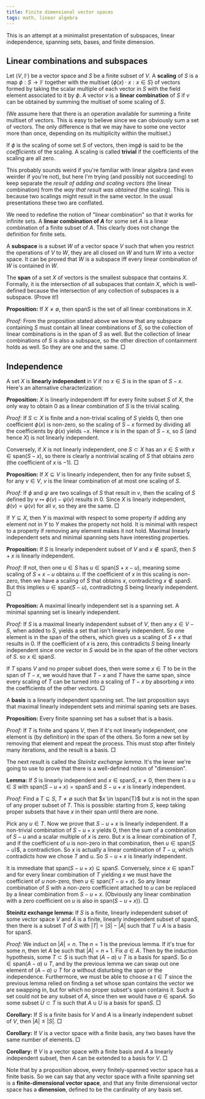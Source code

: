 ```yaml
---
title: Finite dimensional vector spaces
tags: math, linear algebra
---
```


This is an attempt at a minimalist presentation of subspaces, linear independence, spanning sets, bases, and finite dimension.

## Linear combinations and subspaces

Let $(V, \mathbb{F})$ be a vector space and $S$ be a finite subset of $V$. A **scaling** of $S$ is a map $\phi : S \to \mathbb{F}$ together with the multiset $\{ \phi(x) \cdot x : x \in S\}$ of vectors formed by taking the scalar multiple of each vector in $S$ with the field element associated to it by $\phi$. A vector $v$ is a **linear combination** of $S$ if $v$ can be obtained by summing the multiset of some scaling of $S$. 

(We assume here that there is an operation available for summing a finite multiset of vectors. This is easy to believe since we can obviously sum a set of vectors. The only difference is that we may have to some one vector more than once, depending on its multiplicity within the multiset.)

If $\phi$ is the scaling of some set $S$ of vectors, then $\text{img} \phi$ is said to be the *coefficients* of the scaling. A scaling is called **trivial** if the coefficients of the scaling are all zero.

This probably sounds weird if you're familiar with linear algebra (and even weirder if you're not), but here I'm trying (and possibly not succeeding) to keep separate the *result of adding and scaling vectors* (the linear combination) from the *way that result was obtained* (the scaling). This is because two scalings might result in the same vector. In the usual presentations these two are conflated.

We need to redefine the notion of "linear combination" so that it works for infinite sets. A **linear combination of $A$** for some set $A$ is a linear combination of a finite subset of $A$. This clearly does not change the definition for finite sets.

A **subspace** is a subset $W$ of a vector space $V$ such that when you restrict the operations of $V$ to $W$, they are all closed on $W$ and turn $W$ into a vector space. It can be proved that $W$ is a subspace iff every linear combination of $W$ is contained in $W$.

The **span** of a set $X$ of vectors is the smallest subspace that contains $X$. Formally, it is the intersection of all subspaces that contain $X$, which is well-defined because the intersection of any collection of subspaces is a subspace. (Prove it!)

**Proposition:** If $X \neq \emptyset$, then  $\text{span} S$ is the set of all linear combinations in $X$.

*Proof:* From the proposition stated above we know that any subspace containing $S$ must contain all linear combinations of $S$, so the collection of linear combinations is in the span of $S$ as well. But the collection of linear combinations of $S$ is also a subspace, so the other direction of containment holds as well. So they are one and the same. $\Box$

## Independence

A set $X$ is **linearly independent** in $V$ if no $x \in S$ is in the span of $S - x$. Here's an alternative characterization:

**Proposition:** $X$ is linearly independent iff for every finite subset $S$ of $X$, the only way to obtain $0$ as a linear combination of $S$ is the trivial scaling.

*Proof:* If $S \subset X$ is finite and a non-trivial scaling of $S$ yields $0$, then one coefficient $\phi(x)$ is non-zero, so the scaling of $S - x$ formed by dividing all the coefficients by $\phi(x)$ yields $-x$. Hence $x$ is in the span of $S - x$, so $S$ (and hence $X$) is not linearly independent.

Conversely, if $X$ is not linearly independent, one $S \subset X$ has an $x \in S$ with $x \in \text{span}(S - x)$, so there is clearly a nontrivial scaling of $S$ that obtains zero (the coefficient of $x$ is $-1$). $\Box$

**Proposition:** If $X \subseteq V$ is linearly independent, then for any finite subset $S$, for any $v \in V$, $v$ is the linear combination of at most one scaling of $S$. 

*Proof:* If $\phi$ and $\psi$ are two scalings of $S$ that result in $v$, then the scaling of $S$ defined by $v \mapsto \phi(v) - \psi(v)$ results in $0$. Since $X$ is linearly independent, $\phi(v) = \psi(v)$ for all $v$, so they are the same. $\Box$

If $Y \subseteq X$, then $Y$ is maximal with respect to some property if adding any element not in $Y$ to $Y$ makes the property not hold. It is minimal with respect to a property if removing any element makes it not hold. Maximal linearly independent sets and minimal spanning sets have interesting properties.

**Proposition:** If $S$ is linearly independent subset of $V$ and $x \notin \text{span} S$, then $S+x$ is linearly independent.

*Proof:* If not, then one $u \in S$ has $u \in \text{span}(S + x - u)$, meaning some scaling of $S + x - u$ obtains $u$. If the coefficient of $x$ in this scaling is non-zero, then we have a scaling of $S$ that obtains $x$, contradicting $x \notin \text{span} S$. But this implies $u \in \text{span}(S - u)$, contradicting $S$ being linearly independent. $\Box$

**Proposition:** A maximal linearly independent set is a spanning set. A minimal spanning set is linearly independent.

*Proof:* If $S$ is a maximal linearly independent subset of $V$, then any $x \in V - S$, when added to $S$, yields a set that isn't linearly independent. So one element is in the span of the others, which gives us a scaling of $S + x$ that results in $0$. If the coefficient of $x$ is zero, this contradicts $S$ being linearly independent since one vector in $S$ would be in the span of the other vectors of $S$. so $x \in \text{span} S$.

If $T$ spans $V$ and no proper subset does, then were some $x \in T$ to be in the span of $T - x$,  we would have that $T - x$ and $T$ have the same span, since every scaling of $T$ can be turned into a scaling of $T - x$ by absorbing $x$ into the coefficients of the other vectors. $\Box$

A **basis** is a linearly independent spanning set. The last proposition says that maximal linearly independent sets and minimal spaning sets are bases.

**Proposition:** Every finite spanning set has a subset that is a basis.

*Proof:* If $T$ is finite and spans $V$, then if it's not linearly independent, one element is (by definition) in the span of the others. So form a new set by removing that element and repeat the process. This must stop after finitely many iterations, and the result is a basis. $\Box$

The next result is called the *Steinitz exchange lemma*. It's the lever we're going to use to prove that there is a well-defined notion of "dimension".

**Lemma:** If $S$ is linearly independent and $x \in \text{span} S$, $x \neq 0$, then there is a $u \in S$ with $\text{span}(S - u + x) = \text{span} S$ and $S - u + x$ is linearly independent.

*Proof:* Find a $T \subseteq S$, $T \neq \emptyset$ such that $x \in \span{T}$ but $x$ is not in the span of any proper subset of $T$. This is possible: starting from $S$, keep taking proper subsets that have $x$ in their span until there are none. 

Pick any $u \in T$. Now we prove that $S - u + x$ is linearly independent. If a non-trivial combination of $S - u + x$ yields $0$, then the sum of a combination of $S - u$ and a scalar multiple of $x$ is zero. But $x$ is a linear combination of $T$, and if the coefficient of $u$ is non-zero in that combination, then $u \in \text{span}(S - u$)$, a contradiction. So $x$ is actually a linear combination of $T - u$, which contradicts how we chose $T$ and $u$. So $S - u + x$ is linearly independent.

It is immediate that $\text{span}(S - u + x) \subseteq \text{span} S$. Conversely, since $x \in \text{span} T$ and for every linear combination of $T$ yielding $x$ we must have the coefficient of $u$ non-zero, then $u \in \text{span}(T - u + x)$. So any linear combination of $S$ with a non-zero coefficient attached to $u$ can be replaced by a linear combination from $S - u + x$. (Obviously any linear combination with a zero coefficient on $u$ is also in $\text{span}(S - u + x)$). $\Box$

**Steinitz exchange lemma:** If $S$ is a finite, linearly independent subset of some vector space $V$ and $A$ is a finite, linearly independent subset of $\text{span} S$, then there is a subset $T$ of $S$ with $|T| = |S| - |A|$ such that $T \cup A$ is a basis for $\text{span} S$.

*Proof:* We induct on $|A| = n$. The $n = 1$ is the previous lemma. If it's true for some $n$, then let $A$ be such that $|A| = n + 1$. Fix $a \in A$. Then by the induction hypothesis, some $T \subset S$ is such that $(A - a) \cup T$ is a basis for $\text{span} S$. So $a \in \text{span} (A - a) \cup T$, and by the previous lemma we can swap out one element of $(A - a) \cup T$ for $a$ without disturbing the span or the independence. Furthermore, we must be able to choose a $t \in T$ since the previous lemma relied on finding a set whose span contains the vector we are swapping in, but for which no proper subset's span contains it. Such a set could not be any subset of $A$, since then we would have $a \in \text{span} A$. So some subset $U \subset T$ is such that $A \cup U$ is a basis for $\text{span} S$. $\Box$

**Corollary:** If $S$ is a finite basis for $V$ and $A$ is a linearly independent subset of $V$, then $|A| \leq |S|$. $\Box$

**Corollary:** If $V$ is a vector space with a finite basis, any two bases have the same number of elements. $\Box$

**Corollary:** If $V$ is a vector space with a finite basis and $A$ a linearly independent subset, then $A$ can be extended to a basis for $V$. $\Box$

Note that by a proposition above, every finitely-spanned vector space has a finite basis. So we can say that any vector space with a finite spanning set is a **finite-dimensional vector space**, and that any finite dimensional vector space has a **dimension**, defined to be the cardinality of any basis set.
